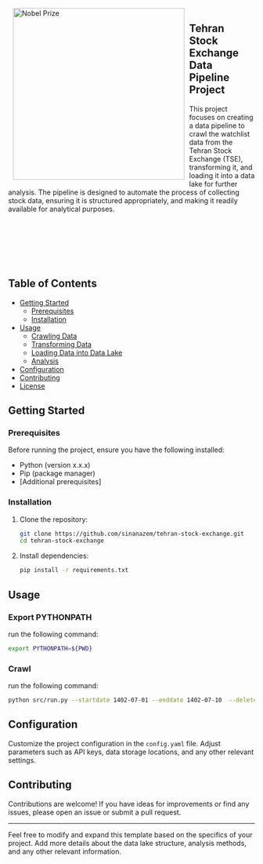 <div>
    <img src="https://cdni.iconscout.com/illustration/premium/thumb/stock-market-growth-5788121-4849094.png?f=webp" alt="Nobel Prize" width="350" align="left" hspace="10">
    
</div>


## Tehran Stock Exchange Data Pipeline Project
This project focuses on creating a data pipeline to crawl the watchlist data from the Tehran Stock Exchange (TSE), transforming it, and loading it into a data lake for further analysis. The pipeline is designed to automate the process of collecting stock data, ensuring it is structured appropriately, and making it readily available for analytical purposes.
<br><br><br><br><br><br><br>
## Table of Contents

- [Getting Started](#getting-started)
  - [Prerequisites](#prerequisites)
  - [Installation](#installation)
- [Usage](#usage)
  - [Crawling Data](#crawling-data)
  - [Transforming Data](#transforming-data)
  - [Loading Data into Data Lake](#loading-data-into-data-lake)
  - [Analysis](#analysis)
- [Configuration](#configuration)
- [Contributing](#contributing)
- [License](#license)

## Getting Started

### Prerequisites

Before running the project, ensure you have the following installed:

- Python (version x.x.x)
- Pip (package manager)
- [Additional prerequisites]

### Installation

1. Clone the repository:

    ```bash
    git clone https://github.com/sinanazem/tehran-stock-exchange.git
    cd tehran-stock-exchange
    ```

2. Install dependencies:

    ```bash
    pip install -r requirements.txt
    ```

## Usage

### Export PYTHONPATH

run the following command:

```bash
export PYTHONPATH=${PWD}
```

### Crawl

run the following command:

```bash
python src/run.py --startdate 1402-07-01 --enddate 1402-07-10  --delete "True"
```

## Configuration

Customize the project configuration in the `config.yaml` file. Adjust parameters such as API keys, data storage locations, and any other relevant settings.

## Contributing

Contributions are welcome! If you have ideas for improvements or find any issues, please open an issue or submit a pull request.

---

Feel free to modify and expand this template based on the specifics of your project. Add more details about the data lake structure, analysis methods, and any other relevant information.
